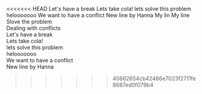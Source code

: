 <<<<<<< HEAD
Let's have a break
Lets take cola!
lets solve this problem
helooooooo
We want to have a conflict
New line by Hanna
My lin
My line
Slove the problem  
Dealing with conflicts  
Let's have a break  
Lets take cola!  
lets solve this problem  
helooooooo  
We want to have a conflict  
New line by Hanna  
>>>>>>> 40662654cb42486e7023f2711fe8687ed0f079b4
